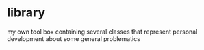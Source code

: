 # library
my own tool box containing several classes that represent personal development about some general problematics
